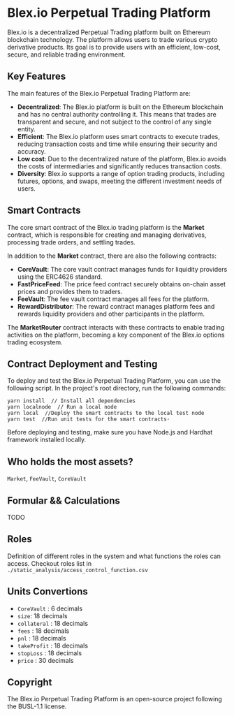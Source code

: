 # Blex.io Perpetual Trading Platform   

Blex.io is a decentralized Perpetual Trading platform built on Ethereum blockchain technology. The platform allows users to trade various crypto derivative products. Its goal is to provide users with an efficient, low-cost, secure, and reliable trading environment.

## Key Features

The main features of the Blex.io Perpetual Trading Platform are:

- **Decentralized**: The Blex.io platform is built on the Ethereum blockchain and has no central authority controlling it. This means that trades are transparent and secure, and not subject to the control of any single entity.
- **Efficient**: The Blex.io platform uses smart contracts to execute trades, reducing transaction costs and time while ensuring their security and accuracy.
- **Low cost**: Due to the decentralized nature of the platform, Blex.io avoids the costs of intermediaries and significantly reduces transaction costs.
- **Diversity**: Blex.io supports a range of option trading products, including futures, options, and swaps, meeting the different investment needs of users.

## Smart Contracts

The core smart contract of the Blex.io trading platform is the **Market** contract, which is responsible for creating and managing derivatives, processing trade orders, and settling trades. 

In addition to the **Market** contract, there are also the following contracts:

- **CoreVault**: The core vault contract manages funds for liquidity providers using the ERC4626 standard.
- **FastPriceFeed**: The price feed contract securely obtains on-chain asset prices and provides them to traders.
- **FeeVault**: The fee vault contract manages all fees for the platform.
- **RewardDistributor**: The reward contract manages platform fees and rewards liquidity providers and other participants in the platform.

The **MarketRouter** contract interacts with these contracts to enable trading activities on the platform, becoming a key component of the Blex.io options trading ecosystem.

## Contract Deployment and Testing

To deploy and test the Blex.io Perpetual Trading Platform, you can use the following script. In the project's root directory, run the following commands:

    yarn install  // Install all dependencies
    yarn localnode  // Run a local node
    yarn local  //Deploy the smart contracts to the local test node
    yarn test  //Run unit tests for the smart contracts·

Before deploying and testing, make sure you have Node.js and Hardhat framework installed locally.

## Who holds the most assets?
`Market`, `FeeVault`, `CoreVault`

## Formular && Calculations
TODO

## Roles
Definition of different roles in the system and what functions the roles can access.
Checkout roles list in `./static_analysis/access_control_function.csv`

## Units Convertions
* `CoreVault` : 6 decimals
* `size`: 18 decimals
* `collateral` : 18 decimals
* `fees` : 18 decimals
* `pnl` : 18 decimals
* `takeProfit` : 18 decimals
* `stopLoss` : 18 decimals
* `price` : 30 decimals


## Copyright

The Blex.io Perpetual Trading Platform is an open-source project following the BUSL-1.1 license.
